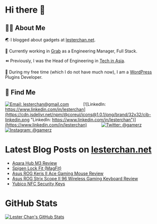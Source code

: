 # Hi there 👋

## 👨‍💻 About Me

🌏 I blogged about gadgets at [lesterchan.net](https://lesterchan.net).

🥞 Currently working in [Grab](https://grab.com) as a Engineering Manager, Full Stack.

⏪ Previously, I was the Head of Engineering in [Tech in Asia](https://www.techinasia.com).

🔌 During my free time (which I do not have much now), I am a [WordPress](https://wordpress.org) Plugins Developer.

## 🔎 Find Me

[![Email: lesterchan@gmail.com](https://cdn.jsdelivr.net/npm/@coreui/icons@1.0.1/png/brand/32x32/cib-gmail.png "Email: lesterchan@gmail.com")](mailto:lesterchan@gmail.com)
&nbsp;&nbsp;&nbsp;&nbsp;&nbsp;&nbsp;&nbsp;&nbsp;&nbsp;&nbsp;
[![LinkedIn: https://www.linkedin.com/in/lesterchan](https://cdn.jsdelivr.net/npm/@coreui/icons@1.0.1/png/brand/32x32/cib-linkedin.png "LinkedIn: https://www.linkedin.com/in/lesterchan")](https://www.linkedin.com/in/lesterchan)
&nbsp;&nbsp;&nbsp;&nbsp;&nbsp;&nbsp;&nbsp;&nbsp;&nbsp;&nbsp;
[![Twitter: @gamerz](https://cdn.jsdelivr.net/npm/@coreui/icons@1.0.1/png/brand/32x32/cib-twitter.png "Twitter: @gamerz")](https://twitter.com/gamerz)
&nbsp;&nbsp;&nbsp;&nbsp;&nbsp;&nbsp;&nbsp;&nbsp;&nbsp;&nbsp;
[![Instagram: @gamerz](https://cdn.jsdelivr.net/npm/@coreui/icons@1.0.1/png/brand/32x32/cib-instagram.png "Instagram: @gamerz")](https://instagram.com/gamerz)

# Latest Blog Posts on [lesterchan.net](https://lesterchan.net)

<!-- BLOG-POST-LIST:START -->
- [Aqara Hub M3 Review](https://lesterchan.net/blog/2024/05/13/aqara-hub-m3-review/)
- [Spigen Lock Fit &lpar;MagFit&rpar;](https://lesterchan.net/blog/2024/05/07/spigen-lock-fit-magfit/)
- [Asus ROG Keris II Ace Gaming Mouse Review](https://lesterchan.net/blog/2024/05/02/asus-rog-keris-ii-ace-gaming-mouse-review/)
- [Asus ROG Strix Scope II 96 Wireless Gaming Keyboard Review](https://lesterchan.net/blog/2024/04/29/asus-rog-strix-scope-ii-96-wireless-gaming-keyboard-review/)
- [Yubico NFC Security Keys](https://lesterchan.net/blog/2024/04/22/yubico-nfc-security-keys/)
<!-- BLOG-POST-LIST:END -->

# GitHub Stats

[![Lester Chan's GitHub Stats](https://github-readme-stats.vercel.app/api?username=lesterchan&show_icons=true&theme=transparent&private=true&include_all_commits=true "Lester Chan's GitHub Stats")](https://github.com/lesterchan)
